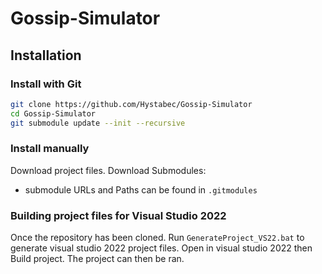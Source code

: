 # Gossip-Simulator

## Installation

### Install with Git
```bash
git clone https://github.com/Hystabec/Gossip-Simulator
cd Gossip-Simulator
git submodule update --init --recursive
```

### Install manually
Download project files.
Download Submodules:
- submodule URLs and Paths can be found in `.gitmodules`

### Building project files for Visual Studio 2022
Once the repository has been cloned.
Run `GenerateProject_VS22.bat` to generate visual studio 2022 project files. 
Open in visual studio 2022 then Build project.
The project can then be ran.